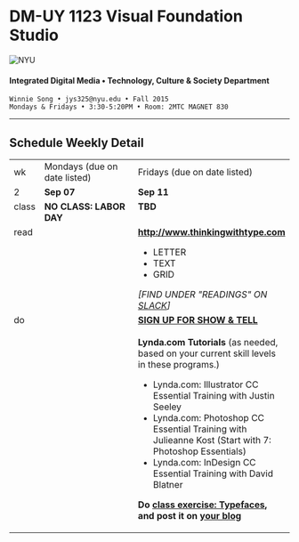 # DM-UY 1123 Visual Foundation Studio

![NYU](http://ws2.polishedsolid.com/de/nyu_soe_logo.png)
#### Integrated Digital Media • Technology, Culture &amp; Society Department

    Winnie Song • jys325@nyu.edu • Fall 2015 
    Mondays & Fridays • 3:30-5:20PM • Room: 2MTC MAGNET 830

---

## Schedule Weekly Detail

<table>
<tr>
<td>wk</td>
<td>Mondays (due on date listed)</td>
<td>Fridays (due on date listed)</td>
</tr>
<!-- dates -->
<tr>
  <td valign="top">2</td>
  <td valign="top"><strong>Sep 07</strong></td>
  <td valign="top"><strong>Sep 11</strong></td>
</tr>
<!-- class -->
<tr>
  <td valign="top">class</td>
  <td valign="top" width="48%">
  <strong>NO CLASS: LABOR DAY</strong>
  </td>
  <td valign="top" width="48%"><strong>TBD</strong>
  </td>
</tr>

<!-- homework -->
<tr>
  <td valign="top">read</td>
  <td>
  </td>
  
  <td valign="top"><strong><a href="http://www.thinkingwithtype.com" target="_blank">http://www.thinkingwithtype.com</a></strong>
    <ul> 
    <li>LETTER
    <LI>TEXT
    <LI>GRID
    </UL>
    <I>[FIND UNDER "READINGS" ON <a href="vfs15.slack.com">SLACK</a>]</I></td>
</tr>

<!-- do -->
<tr>
  <td valign="top">do</td>
  <td valign="top"></td>
  <td valign="top"><strong>
  <strong><a href="/signups.md">SIGN UP FOR SHOW & TELL</a></strong>
  <br><Br>
  Lynda.com Tutorials</strong> (as needed, based on your current skill levels in these programs.)
  <ul>
  <li>Lynda.com: Illustrator CC Essential Training with Justin Seeley</li>
  <li>Lynda.com: Photoshop CC Essential Training with Julieanne Kost (Start with 7: Photoshop Essentials)</li>
  <li>Lynda.com: InDesign CC Essential Training with David Blatner</li>
  </ul>
  <p><strong>Do <a href="../class_exercises/dm1123_class_exercise_typefaces.md" target="_blank">class exercise: Typefaces</a>, and post it on <a href="../projects/dm1123_vfs_blog.md">your blog</a></strong></p></td>

</tr>
</table>









